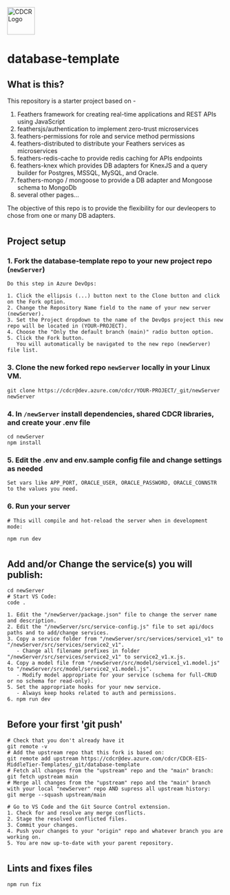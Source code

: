 <img src="./public/favicon.ico" alt="CDCR Logo" width="64" height="64" />

# database-template

## What is this?

This repository is a starter project based on -

1. Feathers framework for creating real-time applications and REST APIs using JavaScript
2. feathersjs/authentication to implement zero-trust microservices
3. feathers-permissions for role and service method permissions
4. feathers-distributed to distribute your Feathers services as microservices
5. feathers-redis-cache to provide redis caching for APIs endpoints
6. feathers-knex which provides DB adapters for KnexJS and a query builder for Postgres, MSSQL, MySQL, and Oracle.
7. feathers-mongo / mongoose to provide a DB adapter and Mongoose schema to MongoDb 
8. several other pages...

The objective of this repo is to provide the flexibility for our devleopers to chose from one or many DB adapters.
#
## Project setup

### 1. Fork the database-template repo to your new project repo (`newServer`)
```
Do this step in Azure DevOps:

1. Click the ellipsis (...) button next to the Clone button and click on the Fork option.
2. Change the Repository Name field to the name of your new server (newServer).
3. Set the Project dropdown to the name of the DevOps project this new repo will be located in (YOUR-PROJECT).
4. Choose the "Only the default branch (main)" radio button option.
5. Click the Fork button.
   You will automatically be navigated to the new repo (newServer) file list.
```

### 3. Clone the new forked repo `newServer` locally in your Linux VM.

```
git clone https://cdcr@dev.azure.com/cdcr/YOUR-PROJECT/_git/newServer  newServer
```

### 4. In `/newServer` install dependencies, shared CDCR libraries, and create your .env file

```
cd newServer
npm install
```

### 5. Edit the .env and env.sample config file and change settings as needed

```
Set vars like APP_PORT, ORACLE_USER, ORACLE_PASSWORD, ORACLE_CONNSTR to the values you need.

```
### 6. Run your server

```
# This will compile and hot-reload the server when in development mode:

npm run dev
```
#
## Add and/or Change the service(s) you will publish:
```
cd newServer
# Start VS Code:
code .

1. Edit the "/newServer/package.json" file to change the server name and description.
2. Edit the "/newServer/src/service-config.js" file to set api/docs paths and to add/change services.
3. Copy a service folder from "/newServer/src/services/service1_v1" to "/newServer/src/services/service2_v1".
   - Change all filename prefixes in folder "/newServer/src/services/service2_v1" to service2_v1.x.js.
4. Copy a model file from "/newServer/src/model/service1_v1.model.js" to "/newServer/src/model/service2_v1.model.js".
   - Modify model appropriate for your service (schema for full-CRUD or no schema for read-only).
5. Set the appropriate hooks for your new service.
   - Always keep hooks related to auth and permissions.
6. npm run dev
```
#
## Before your first 'git push'

```
# Check that you don't already have it
git remote -v
# Add the upstream repo that this fork is based on:
git remote add upstream https://cdcr@dev.azure.com/cdcr/CDCR-EIS-MiddleTier-Templates/_git/database-template
# Fetch all changes from the "upstream" repo and the "main" branch:
git fetch upstream main
# Merge all changes from the "upstream" repo and the "main" branch with your local "newServer" repo AND supress all upstream history:
git merge --squash upstream/main

# Go to VS Code and the Git Source Control extension.
1. Check for and resolve any merge conflicts.
2. Stage the resolved conflicted files.
3. Commit your changes.
4. Push your changes to your "origin" repo and whatever branch you are working on.
5. You are now up-to-date with your parent repository.
```
#
## Lints and fixes files

```
npm run fix
```
